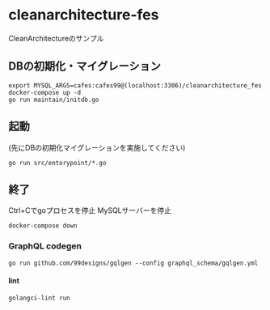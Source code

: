 # cleanarchitecture-fes
CleanArchitectureのサンプル

## DBの初期化・マイグレーション
```
export MYSQL_ARGS=cafes:cafes99@(localhost:3306)/cleanarchitecture_fes
docker-compose up -d
go run maintain/initdb.go
```

## 起動
(先にDBの初期化マイグレーションを実施してください)
```
go run src/entorypoint/*.go
```

## 終了
Ctrl+Cでgoプロセスを停止
MySQLサーバーを停止
```
docker-compose down
```

### GraphQL codegen

```
go run github.com/99designs/gqlgen --config graphql_schema/gqlgen.yml
```

#### lint
```
golangci-lint run
```
